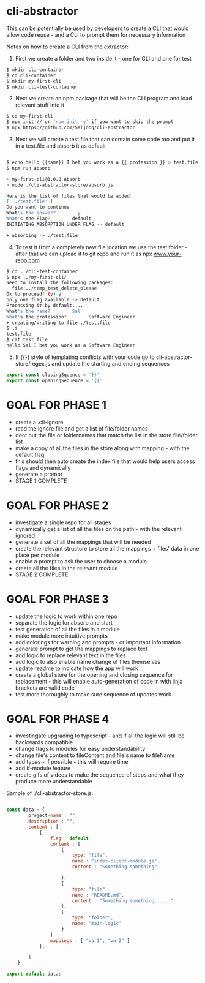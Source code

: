 # cli-abstractor
This can be potentially be used by developers to create a CLI that would allow code reuse - and a CLI to prompt them for necessary information


Notes on how to create a CLI from the extractor:

1. First we create a folder and two inside it - one for CLI and one for test
```bash
$ mkdir cli-container
$ cd cli-container
$ mkdir my-first-cli
$ mkdir cli-test-container
```

2. Next we create an npm package that will be the CLI program and load relevant stuff into it
```bash
$ cd my-first-cli
$ npm init // or 'npm init -y' if you want to skip the prompt
$ npx https://github.com/Saljooq/cli-abstractor
```

3. Next we will create a test file that can contain some code too and put it in a test.file and absorb it as default
```bash

$ echo hello {{name}} I bet you work as a {{ profession }} > test.file
$ npm run absorb

> my-first-cli@1.0.0 absorb
> node ./cli-abstractor-store/absorb.js

Here is the list of files that would be added
[ './test.file' ]
Do you want to continue
What's the answer?        y
What's the Flag?        default
INITIATING ABSORPTION UNDER FLAG -> default

+ absorbing -> ./test.file

```

4. To test it from a completely new file location we use the test folder - after that we can upload it to git repo and run it as npx www.your-repo.com
```bash
$ cd ../cli-test-container
$ npx ../my-first-cli/
Need to install the following packages:
  file:../temp_test_delete_please
Ok to proceed? (y) y
only one flag available -> default
Processing it by default....
What's the name?        Sal
What's the profession?        Software Engineer
+ creating/writing to file ./test.file
$ ls
test.file
$ cat test.file 
hello Sal I bet you work as a Software Engineer

```
5. If {{}} style of templating conflicts with your code go to cli-abstractor-store/regex.js and update the starting and ending sequences
```javascript
export const closingSquence = '}}'
export const openingSequence = '{{'
```



# GOAL FOR PHASE 1

- create a .cli-ignore
- read the ignore file and get a list of file/folder names
- dont put the file or foldernames that match the list in the store file/folder list
- make a copy of all the files in the store along with mapping - with the default flag
- this should then auto create the index file that would help users access flags and dynamically
- generate a prompt
- STAGE 1 COMPLETE

# GOAL FOR PHASE 2

- investigate a single repo for all stages
- dynamically get a list of all the files on the path - with the relevant ignored
- generate a set of all the mappings that will be needed
- create the relevant structure to store all the mappings + files' data in one place per module
- enable a prompt to ask the user to choose a module
- create all the files in the relevant module
- STAGE 2 COMPLETE

# GOAL FOR PHASE 3

- update the logic to work within one repo
- separate the logic for absorb and start
- test generation of all the files in a module
- make module more intuitive prompts
- add colorings for warning and prompts - or important information
- generate prompt to get the mappings to replace text
- add logic to replace relevant text in the files
- add logic to also enable name change of files themselves
- update readme to indicate how the app will work
- create a global store for the opening and closing sequence for replacement - this will enable auto-generation of code in with jinja brackets are valid code
- test more thoroughly to make sure sequence of updates work

# GOAL FOR PHASE 4

- investingate upgrading to typescript - and if all the logic will still be backwards compatible
- change flags to modules for easy understandability
- change file's content to fileContent and file's name to fileName
- add types - if possible - this will require time
- add if-module feature
- create gifs of videos to make the sequence of steps and what they produce more understandable


Sample of ./cli-abstractor-store.js:

```javascript

const data = {
        project-name : "",
        description : "",
        content : [
            {
                flag : default
                content : [
                    { 
                        type: "file",
                        name : "index-client-module.js",
                        content : "Something something"

                    },
                    {
                        type: "file"
                        name : "README.md",
                        content : "Something something......"
                    },
                    {
                        type: "folder",
                        name: "main-logic"
                    }
                ]
                mappings : [ "var1", "var2" ]
            },

        ]
    }

export default data;
```
